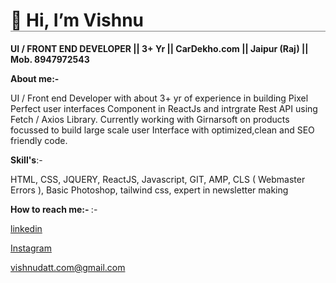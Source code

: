 <h1 style="border-bottom: solid 1px grey"> 👋 Hi, I’m Vishnu </h1>
<p><b>UI / FRONT END DEVELOPER  ||   3+ Yr   ||   CarDekho.com  ||  Jaipur (Raj) || Mob. 8947972543 </b><p>
  
<b>About me:-</b>
<p>UI / Front end Developer with about 3+ yr of experience in building Pixel Perfect user interfaces Component in ReactJs and intrgrate Rest API using Fetch / Axios Library. Currently working with Girnarsoft on products focussed to build large scale user Interface with optimized,clean and SEO friendly code.<p>
 

<p><b>Skill's</b>:-</p>
<p>HTML, CSS, JQUERY, ReactJS, Javascript, GIT, AMP, CLS ( Webmaster Errors ), Basic
Photoshop, tailwind css, expert in newsletter making</p>

<p><b>How to reach me:- </b>:-</p>
<p><a href="https://www.linkedin.com/in/vishnu-dutt-jangid-7957ba160/" title="vishnu datt jangid" target="_blank">linkedin</a></p>
<p><a href="https://www.instagram.com/jangid.vishnu1/" title="vishnu datt jangid" target="_blank">Instagram</a></p>
<p><a href="mailto: vishnudatt.com@gmail.com" title="vishnu datt jangid" target="_blank" />vishnudatt.com@gmail.com</a></p>

  
